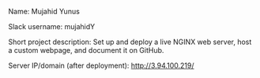 Name: Mujahid Yunus

Slack username: mujahidY

Short project description: Set up and deploy a live NGINX web server, host a custom webpage, and document it on GitHub.

Server IP/domain (after deployment): http://3.94.100.219/
